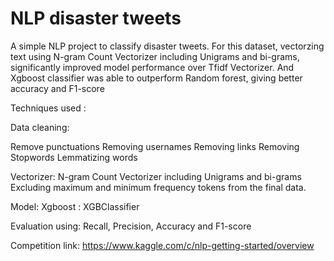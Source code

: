 # NLP disaster tweets

A simple NLP project to classify disaster tweets.
For this dataset, vectorzing text using N-gram Count Vectorizer including Unigrams and bi-grams, significantly improved model performance over Tfidf Vectorizer. And Xgboost classifier was able to outperform Random forest, giving better accuracy and F1-score

Techniques used :

Data cleaning:

Remove punctuations
Removing usernames
Removing links
Removing Stopwords
Lemmatizing words

Vectorizer:
N-gram Count Vectorizer including Unigrams and bi-grams
Excluding maximum and minimum frequency tokens from the final data.


Model:
Xgboost : XGBClassifier

Evaluation using:
Recall, Precision, Accuracy and F1-score

Competition link:
https://www.kaggle.com/c/nlp-getting-started/overview
